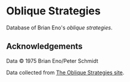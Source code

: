 # Oblique Strategies

Database of Brian Eno's *oblique strategies*.

## Acknowledgements

Data © 1975 Brian Eno/Peter Schmidt

Data collected from [The Oblique Strategies site](http://www.rtqe.net/ObliqueStrategies).


